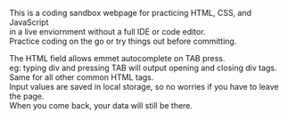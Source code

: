This is a coding sandbox webpage for practicing HTML, CSS, and JavaScript <br>
in a live enviornment without a full IDE or code editor. <br>
Practice coding on the go or try things out before committing.

The HTML field allows emmet autocomplete on TAB press. <br>
eg: typing div and pressing TAB will output opening and closing div tags. <br>
Same for all other common HTML tags. <br>
Input values are saved in local storage, so no worries if you have to leave the page. <br>
When you come back, your data will still be there.
